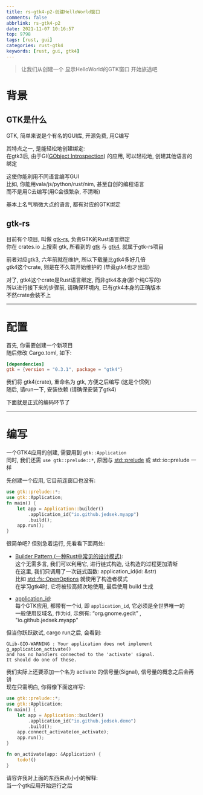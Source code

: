```yaml
---
title: rs-gtk4-p2-创建HelloWorld窗口
comments: false
abbrlink: rs-gtk4-p2
date: 2021-11-07 10:16:57
top: 9798
tags: [rust, gui]
categories: rust-gtk4
keywords: [rust, gui, gtk4]
---
```

> 让我们从创建一个 显示HelloWorld的GTK窗口 开始旅途吧
<!-- more -->
# 背景  
## GTK是什么
GTK, 简单来说是个有名的GUI库, 开源免费, 用C编写  

其特点之一, 是能轻松地创建绑定:  
在gtk3后, 由于GI([GObject Introspection](https://gi.readthedocs.io/en/latest/)) 的应用, 可以轻松地, 创建其他语言的绑定  

这使你能利用不同语言编写GUI  
比如, 你能用vala/js/python/rust/nim, 甚至自创的编程语言  
而不是用C去编写(用C会很繁杂, 不清晰)  

基本上名气稍微大点的语言, 都有对应的GTK绑定    
## gtk-rs
目前有个项目, 叫做 [gtk-rs](https://gtk-rs.org/), 负责GTK的Rust语言绑定  
你在 crates.io 上搜索 gtk, 所看到的 [gtk](https://crates.io/crates/gtk) 与 [gtk4](https://crates.io/crates/gtk4), 就属于gtk-rs项目

前者对应gtk3, 六年前就在维护, 所以下载量比gtk4多好几倍  
gtk4这个crate, 则是在不久前开始维护的 (毕竟gtk4也才出现)  

对了, gtk4这个crate是Rust语言绑定, 而非gtk4本身(那个纯C写的)  
所以进行接下来的步骤前, 请确保环境内, 已有gtk4本身的正确版本  
不然crate会装不上  
- - -
# 配置
首先, 你需要创建一个新项目  
随后修改 Cargo.toml, 如下:  
```toml
[dependencies]
gtk = {version = "0.3.1", package = "gtk4"}
```

我们将 gtk4(crate), 重命名为 gtk, 方便之后编写 (这是个惯例)  
随后, 请run一下, 安装依赖 (请确保安装了gtk4)  

下面就是正式的编码环节了
- - -
# 编写
一个GTK4应用的创建, 需要用到 `gtk::Application`  
同时, 我们还需 `use gtk::prelude::*`, 原因与 [std::prelude](https://doc.rust-lang.org/std/prelude/index.html) 或 std::io::prelude 一样  

先创建一个应用, 它目前连窗口也没有:  

```rust
use gtk::prelude::*;
use gtk::Application;
fn main() {
    let app = Application::builder()
        .application_id("io.github.jedsek.myapp")
        .build();
    app.run();
}
```

很简单吧? 但别急着运行, 先看看下面两处:  

- [Builder Pattern (一种Rust中常见的设计模式)](http://chuxiuhong.com/chuxiuhong-rust-patterns-zh/patterns/builder.html):  
这个无需多言, 我们可以利用它, 进行链式构造, 让构造的过程更加清晰  
在这里, 我们只调用了一次链式函数: application_id(id: &str)  
比如 [std::fs::OpenOptions](https://doc.rust-lang.org/std/fs/struct.OpenOptions.html) 就使用了构造者模式  
在学习gtk4时, 它将被较高频次地使用, 最后使用 build 生成

- [application_id](https://developer.gnome.org/documentation/tutorials/application-id.html):  
每个GTK应用, 都带有一个id, 即 `application_id`, 它必须是全世界唯一的  
一般使用反域名, 作为id, 示例有: “org.gnome.gedit” , "io.github.jedsek.myapp"  

但当你跃跃欲试, cargo run之后, 会看到:  

```
GLib-GIO-WARNING : Your application does not implement g_application_activate()
and has no handlers connected to the 'activate' signal.  
It should do one of these.
```

我们实际上还要添加一个名为 activate 的信号量(Signal), 信号量的概念之后会再讲  
现在只需明白, 你得像下面这样写:  

```rust
use gtk::prelude::*;
use gtk::Application;
fn main() {
    let app = Application::builder()
        .application_id("io.github.jedsek.demo")
        .build();
    app.connect_activate(on_activate);
    app.run();
}

fn on_activate(app: &Application) {
	todo!()
}
```

请容许我对上面的东西来点小小的解释:  
当一个gtk应用开始运行之后

